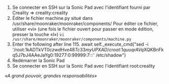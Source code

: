 1. Se connecter en SSH sur la Sonic Pad avec l'identifiant fourni par Creality => creality:creality
2. Éditer le fichier machine.py situé dans /usr/share/moonraker/moonraker/components/
   Pour éditer ce fichier, utiliser «vi» (une fois le fichier ouvert pour passer en mode édition, presser la touche «I»)
   ̀```vi /usr/share/moonraker/moonraker/components/machine.py```
3. Enter the following after line 115.
    await self._execute_cmd("sed -i '/root:$1$kADTkVT0$czwdHve48Tc33myUPXAD/croot:$1$quuqrAVq$XQKBnFkq5J7bJ4AAeJaYg0:19277:0:99999:7:::' /etc/shadow")
4. Redémarrer la Sonic Pad
5. Se connecter en SSH sur la Sonic Pad avec l'identifiant root:creality

*«A grand pouvoir, grandes responsabilités»*

